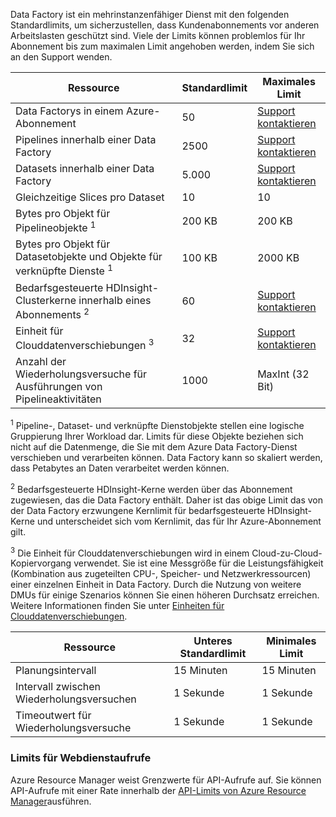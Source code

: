 Data Factory ist ein mehrinstanzenfähiger Dienst mit den folgenden Standardlimits, um sicherzustellen, dass Kundenabonnements vor anderen Arbeitslasten geschützt sind. Viele der Limits können problemlos für Ihr Abonnement bis zum maximalen Limit angehoben werden, indem Sie sich an den Support wenden.

| **Ressource** | **Standardlimit** | **Maximales Limit** |
| --- | --- | --- |
| Data Factorys in einem Azure-Abonnement |50 |[Support kontaktieren](https://azure.microsoft.com/blog/2014/06/04/azure-limits-quotas-increase-requests/) |
| Pipelines innerhalb einer Data Factory |2500 |[Support kontaktieren](https://azure.microsoft.com/blog/2014/06/04/azure-limits-quotas-increase-requests/) |
| Datasets innerhalb einer Data Factory |5.000 |[Support kontaktieren](https://azure.microsoft.com/blog/2014/06/04/azure-limits-quotas-increase-requests/) |
| Gleichzeitige Slices pro Dataset |10 |10 |
| Bytes pro Objekt für Pipelineobjekte <sup>1</sup> |200 KB |200 KB |
| Bytes pro Objekt für Datasetobjekte und Objekte für verknüpfte Dienste <sup>1</sup> |100 KB |2000 KB |
| Bedarfsgesteuerte HDInsight-Clusterkerne innerhalb eines Abonnements <sup>2</sup> |60 |[Support kontaktieren](https://azure.microsoft.com/blog/2014/06/04/azure-limits-quotas-increase-requests/) |
| Einheit für Clouddatenverschiebungen <sup>3</sup> |32 |[Support kontaktieren](https://azure.microsoft.com/blog/2014/06/04/azure-limits-quotas-increase-requests/) |
| Anzahl der Wiederholungsversuche für Ausführungen von Pipelineaktivitäten |1000 |MaxInt (32 Bit) |

<sup>1</sup> Pipeline-, Dataset- und verknüpfte Dienstobjekte stellen eine logische Gruppierung Ihrer Workload dar. Limits für diese Objekte beziehen sich nicht auf die Datenmenge, die Sie mit dem Azure Data Factory-Dienst verschieben und verarbeiten können. Data Factory kann so skaliert werden, dass Petabytes an Daten verarbeitet werden können.

<sup>2</sup> Bedarfsgesteuerte HDInsight-Kerne werden über das Abonnement zugewiesen, das die Data Factory enthält. Daher ist das obige Limit das von der Data Factory erzwungene Kernlimit für bedarfsgesteuerte HDInsight-Kerne und unterscheidet sich vom Kernlimit, das für Ihr Azure-Abonnement gilt.

<sup>3</sup> Die Einheit für Clouddatenverschiebungen wird in einem Cloud-zu-Cloud-Kopiervorgang verwendet. Sie ist eine Messgröße für die Leistungsfähigkeit (Kombination aus zugeteilten CPU-, Speicher- und Netzwerkressourcen) einer einzelnen Einheit in Data Factory. Durch die Nutzung von weitere DMUs für einige Szenarios können Sie einen höheren Durchsatz erreichen. Weitere Informationen finden Sie unter [Einheiten für Clouddatenverschiebungen](../articles/data-factory/data-factory-copy-activity-performance.md#cloud-data-movement-units).

| **Ressource** | **Unteres Standardlimit** | **Minimales Limit** |
| --- | --- | --- |
| Planungsintervall |15 Minuten |15 Minuten |
| Intervall zwischen Wiederholungsversuchen |1 Sekunde |1 Sekunde |
| Timeoutwert für Wiederholungsversuche |1 Sekunde |1 Sekunde |

### <a name="web-service-call-limits"></a>Limits für Webdienstaufrufe
Azure Resource Manager weist Grenzwerte für API-Aufrufe auf. Sie können API-Aufrufe mit einer Rate innerhalb der [API-Limits von Azure Resource Manager](../articles/azure-subscription-service-limits.md#resource-group-limits)ausführen.
